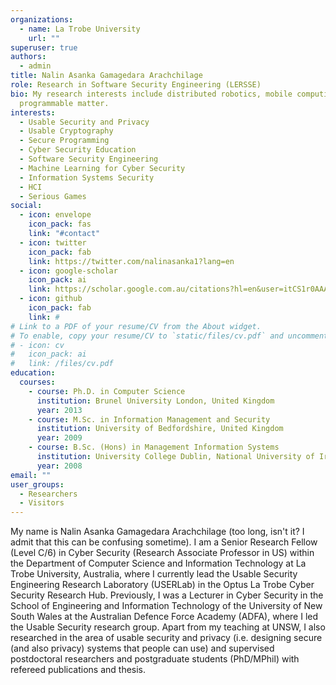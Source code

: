 ```yaml
---
organizations:
  - name: La Trobe University
    url: ""
superuser: true
authors:
  - admin
title: Nalin Asanka Gamagedara Arachchilage
role: Research in Software Security Engineering (LERSSE)
bio: My research interests include distributed robotics, mobile computing and
  programmable matter.
interests:
  - Usable Security and Privacy
  - Usable Cryptography
  - Secure Programming
  - Cyber Security Education
  - Software Security Engineering
  - Machine Learning for Cyber Security
  - Information Systems Security
  - HCI
  - Serious Games
social:
  - icon: envelope
    icon_pack: fas
    link: "#contact"
  - icon: twitter
    icon_pack: fab
    link: https://twitter.com/nalinasanka1?lang=en
  - icon: google-scholar
    icon_pack: ai
    link: https://scholar.google.com.au/citations?hl=en&user=itCS1r0AAAAJ
  - icon: github
    icon_pack: fab
    link: #
# Link to a PDF of your resume/CV from the About widget.
# To enable, copy your resume/CV to `static/files/cv.pdf` and uncomment the lines below.
# - icon: cv
#   icon_pack: ai
#   link: /files/cv.pdf
education:
  courses:
    - course: Ph.D. in Computer Science
      institution: Brunel University London, United Kingdom
      year: 2013
    - course: M.Sc. in Information Management and Security
      institution: University of Bedfordshire, United Kingdom
      year: 2009
    - course: B.Sc. (Hons) in Management Information Systems
      institution: University College Dublin, National University of Ireland, Ireland
      year: 2008
email: ""
user_groups:
  - Researchers
  - Visitors
---
```

My name is Nalin Asanka Gamagedara Arachchilage (too long, isn't it? I admit that this can be confusing sometime). I am a Senior Research Fellow (Level C/6) in Cyber Security (Research Associate Professor in US) within the Department of Computer Science and Information Technology at La Trobe University, Australia, where I currently lead the Usable Security Engineering Research Laboratory (USERLab) in the Optus La Trobe Cyber Security Research Hub. Previously, I was a Lecturer in Cyber Security in the School of Engineering and Information Technology of the University of New South Wales at the Australian Defence Force Academy (ADFA), where I led the Usable Security research group. Apart from my teaching at UNSW, I also researched in the area of usable security and privacy (i.e. designing secure (and also privacy) systems that people can use) and supervised postdoctoral researchers and postgraduate students (PhD/MPhil) with refereed publications and thesis.
